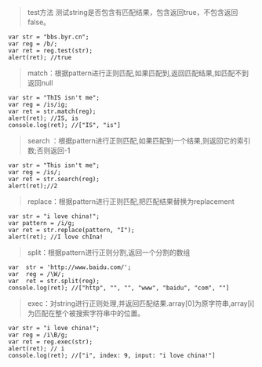 > test方法 测试string是否包含有匹配结果，包含返回true，不包含返回false。

```
var str = "bbs.byr.cn";
var reg = /b/;
var ret = reg.test(str);
alert(ret); //true
```
> match：根据pattern进行正则匹配,如果匹配到,返回匹配结果,如匹配不到返回null

```
var str = "ThIS isn't me"; 
var reg = /is/ig;
var ret = str.match(reg);
alert(ret); //IS, is
console.log(ret); //["IS", "is"] 
```

> search ：根据pattern进行正则匹配,如果匹配到一个结果,则返回它的索引数;否则返回-1 

```
var str = "This isn't me";
var reg = /is/;
var ret = str.search(reg);
alert(ret);//2
```

> replace：根据pattern进行正则匹配,把匹配结果替换为replacement

```
var str = "i love china!";
var pattern = /i/g;
var ret = str.replace(pattern, "I");
alert(ret); //I love chIna!
```

> split：根据pattern进行正则分割,返回一个分割的数组

```
var  str = 'http://www.baidu.com/';
var  reg = /\W/;
var  ret = str.split(reg);
console.log(ret); //["http", "", "", "www", "baidu", "com", ""]
```

> exec：对string进行正则处理,并返回匹配结果.array[0]为原字符串,array[i]为匹配在整个被搜索字符串中的位置。

```
var str = "i love china!"; 
var reg = /i\B/g; 
var ret = reg.exec(str); 
alert(ret); // i
console.log(ret); //["i", index: 9, input: "i love china!"]
```